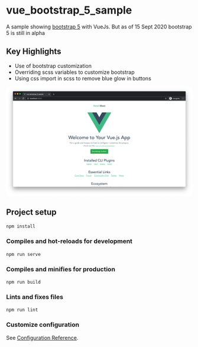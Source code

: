 # vue_bootstrap_5_sample

A sample showing [bootstrap 5](https://v5.getbootstrap.com/) with VueJs.
But as of 15 Sept 2020 bootstrap 5 is still in alpha

## Key Highlights

- Use of bootstrap customization
- Overriding scss variables to customize bootstrap
- Using css import in scss to remove blue glow in buttons

<img src="https://raw.githubusercontent.com/apgapg/vue_bootstrap_5_sample/master/res/s1.png"  width="auto">

## Project setup
```
npm install
```

### Compiles and hot-reloads for development
```
npm run serve
```

### Compiles and minifies for production
```
npm run build
```

### Lints and fixes files
```
npm run lint
```

### Customize configuration
See [Configuration Reference](https://cli.vuejs.org/config/).
